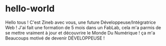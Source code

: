 # hello-world
Hello tous ! 
C'est Zineb avec vous, une future Développeuse/Intégratrice Web ! 
J'ai fait une formation de 5 mois dans un FabLab, cela m'a parmis de se mettre vraiment à jour et découvrire le Monde Du Numérique ! ça m'a Beaucoups motivé de devenir DÉVELOPPEUSE !
